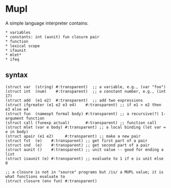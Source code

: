 # Mupl

A simple language interpreter contains:

    * variables
    * constants: int (aunit) fun closure pair
    * function
    * lexical scope
    * ifaunit
    * mlet*
    * ifeq

## syntax

```
(struct var  (string) #:transparent)  ;; a variable, e.g., (var "foo")
(struct int  (num)    #:transparent)  ;; a constant number, e.g., (int 17)
(struct add  (e1 e2)  #:transparent)  ;; add two expressions
(struct ifgreater (e1 e2 e3 e4)    #:transparent) ;; if e1 > e2 then e3 else e4
(struct fun  (nameopt formal body) #:transparent) ;; a recursive(?) 1-argument function
(struct call (funexp actual)       #:transparent) ;; function call
(struct mlet (var e body) #:transparent) ;; a local binding (let var = e in body) 
(struct apair (e1 e2)     #:transparent) ;; make a new pair
(struct fst  (e)    #:transparent) ;; get first part of a pair
(struct snd  (e)    #:transparent) ;; get second part of a pair
(struct aunit ()    #:transparent) ;; unit value -- good for ending a list
(struct isaunit (e) #:transparent) ;; evaluate to 1 if e is unit else 0

;; a closure is not in "source" programs but /is/ a MUPL value; it is what functions evaluate to
(struct closure (env fun) #:transparent) 
```

